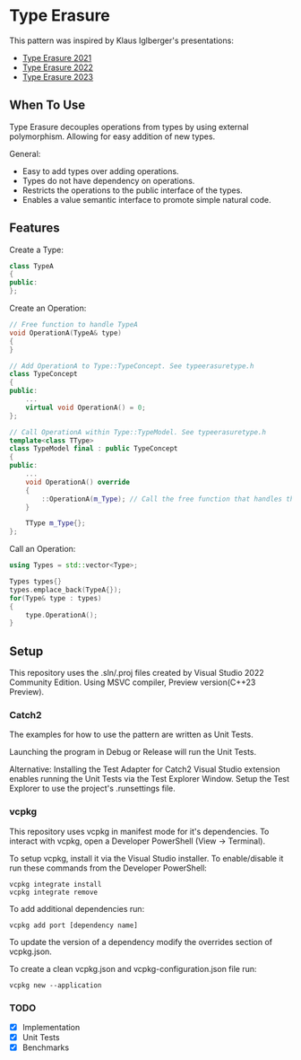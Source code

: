 # Type Erasure

This pattern was inspired by Klaus Iglberger's presentations:
* [Type Erasure 2021](https://youtu.be/4eeESJQk-mw)
* [Type Erasure 2022](https://youtu.be/qn6OqefuH08)
* [Type Erasure 2023](https://youtu.be/7MNyAHp0h7A)

## When To Use

Type Erasure decouples operations from types by using external polymorphism. Allowing for easy addition of new types.

General:

* Easy to add types over adding operations.
* Types do not have dependency on operations.
* Restricts the operations to the public interface of the types.
* Enables a value semantic interface to promote simple natural code.

## Features

Create a Type:
```cpp
class TypeA
{
public:
};
```

Create an Operation:
```cpp
// Free function to handle TypeA
void OperationA(TypeA& type)
{
}

// Add OperationA to Type::TypeConcept. See typeerasuretype.h
class TypeConcept
{
public:
    ...
    virtual void OperationA() = 0;
};

// Call OperationA within Type::TypeModel. See typeerasuretype.h
template<class TType>
class TypeModel final : public TypeConcept
{
public:
    ...
    void OperationA() override
    {
        ::OperationA(m_Type); // Call the free function that handles this Operation/TType combination.
    }

    TType m_Type{};
};
```

Call an Operation:
```cpp
using Types = std::vector<Type>;

Types types{}
types.emplace_back(TypeA{});
for(Type& type : types)
{
    type.OperationA();
}
```

## Setup

This repository uses the .sln/.proj files created by Visual Studio 2022 Community Edition.
Using MSVC compiler, Preview version(C++23 Preview). 

### Catch2
The examples for how to use the pattern are written as Unit Tests.

Launching the program in Debug or Release will run the Unit Tests.

Alternative:
Installing the Test Adapter for Catch2 Visual Studio extension enables running the Unit Tests via the Test Explorer Window. Setup the Test Explorer to use the project's .runsettings file.

### vcpkg
This repository uses vcpkg in manifest mode for it's dependencies. To interact with vcpkg, open a Developer PowerShell (View -> Terminal).

To setup vcpkg, install it via the Visual Studio installer. To enable/disable it run these commands from the Developer PowerShell:
```
vcpkg integrate install
vcpkg integrate remove
```

To add additional dependencies run:
```
vcpkg add port [dependency name]
```

To update the version of a dependency modify the overrides section of vcpkg.json. 

To create a clean vcpkg.json and vcpkg-configuration.json file run:
```
vcpkg new --application
```

### TODO
- [x] Implementation
- [x] Unit Tests
- [x] Benchmarks
